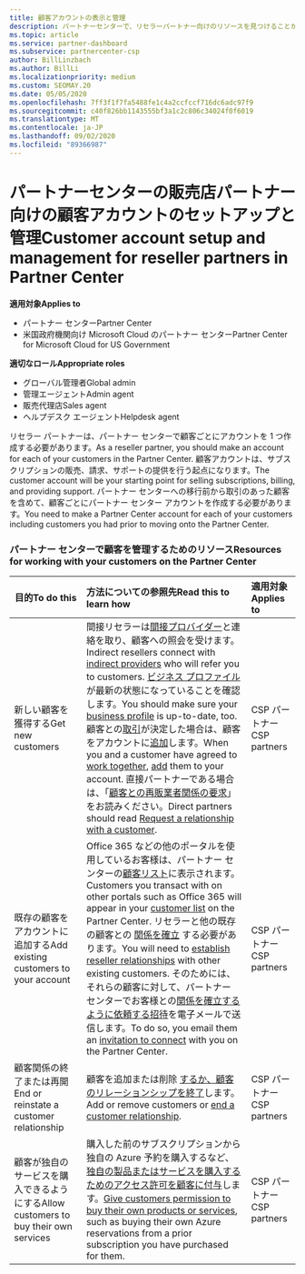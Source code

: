 ```yaml
---
title: 顧客アカウントの表示と管理
description: パートナーセンターで、リセラーパートナー向けのリソースを見つけることができます。 これには、サブスクリプション、請求、またはオファーのサポートを販売する前の顧客アカウントの作成が含まれます。
ms.topic: article
ms.service: partner-dashboard
ms.subservice: partnercenter-csp
author: BillLinzbach
ms.author: BillLi
ms.localizationpriority: medium
ms.custom: SEOMAY.20
ms.date: 05/05/2020
ms.openlocfilehash: 7ff3f1f7fa5488fe1c4a2ccfccf716dc6adc97f9
ms.sourcegitcommit: c40f826bb1143555bf3a1c2c806c34024f0f6019
ms.translationtype: MT
ms.contentlocale: ja-JP
ms.lasthandoff: 09/02/2020
ms.locfileid: "89366987"
---
```

# <a name="customer-account-setup-and-management-for-reseller-partners-in-partner-center"></a><span data-ttu-id="71c89-104">パートナーセンターの販売店パートナー向けの顧客アカウントのセットアップと管理</span><span class="sxs-lookup"><span data-stu-id="71c89-104">Customer account setup and management for reseller partners in Partner Center</span></span>

<span data-ttu-id="71c89-105">**適用対象**</span><span class="sxs-lookup"><span data-stu-id="71c89-105">**Applies to**</span></span>

-  <span data-ttu-id="71c89-106">パートナー センター</span><span class="sxs-lookup"><span data-stu-id="71c89-106">Partner Center</span></span>
-  <span data-ttu-id="71c89-107">米国政府機関向け Microsoft Cloud のパートナー センター</span><span class="sxs-lookup"><span data-stu-id="71c89-107">Partner Center for Microsoft Cloud for US Government</span></span>

<span data-ttu-id="71c89-108">**適切なロール**</span><span class="sxs-lookup"><span data-stu-id="71c89-108">**Appropriate roles**</span></span>

- <span data-ttu-id="71c89-109">グローバル管理者</span><span class="sxs-lookup"><span data-stu-id="71c89-109">Global admin</span></span>
- <span data-ttu-id="71c89-110">管理エージェント</span><span class="sxs-lookup"><span data-stu-id="71c89-110">Admin agent</span></span>
- <span data-ttu-id="71c89-111">販売代理店</span><span class="sxs-lookup"><span data-stu-id="71c89-111">Sales agent</span></span>
- <span data-ttu-id="71c89-112">ヘルプデスク エージェント</span><span class="sxs-lookup"><span data-stu-id="71c89-112">Helpdesk agent</span></span>

<span data-ttu-id="71c89-113">リセラー パートナーは、パートナー センターで顧客ごとにアカウントを 1 つ作成する必要があります。</span><span class="sxs-lookup"><span data-stu-id="71c89-113">As a reseller partner, you should make an account for each of your customers in the Partner Center.</span></span> <span data-ttu-id="71c89-114">顧客アカウントは、サブスクリプションの販売、請求、サポートの提供を行う起点になります。</span><span class="sxs-lookup"><span data-stu-id="71c89-114">The customer account will be your starting point for selling subscriptions, billing, and providing support.</span></span> <span data-ttu-id="71c89-115">パートナー センターへの移行前から取引のあった顧客を含めて、顧客ごとにパートナー センター アカウントを作成する必要があります。</span><span class="sxs-lookup"><span data-stu-id="71c89-115">You need to make a Partner Center account for each of your customers including customers you had prior to moving onto the Partner Center.</span></span>

### <a name="resources-for-working-with-your-customers-on-the-partner-center"></a><span data-ttu-id="71c89-116">パートナー センターで顧客を管理するためのリソース</span><span class="sxs-lookup"><span data-stu-id="71c89-116">Resources for working with your customers on the Partner Center</span></span>

|<span data-ttu-id="71c89-117">**目的**</span><span class="sxs-lookup"><span data-stu-id="71c89-117">**To do this**</span></span>   |<span data-ttu-id="71c89-118">**方法についての参照先**</span><span class="sxs-lookup"><span data-stu-id="71c89-118">**Read this to learn how**</span></span>   |<span data-ttu-id="71c89-119">**適用対象**</span><span class="sxs-lookup"><span data-stu-id="71c89-119">**Applies to**</span></span>|
|-----------------|:----------------------------|:--------------|
|<span data-ttu-id="71c89-120">新しい顧客を獲得する</span><span class="sxs-lookup"><span data-stu-id="71c89-120">Get new customers</span></span>|<span data-ttu-id="71c89-121">間接リセラーは[間接プロバイダー](indirect-reseller-tasks-in-partner-center.md)と連絡を取り、顧客への照会を受けます。</span><span class="sxs-lookup"><span data-stu-id="71c89-121">Indirect resellers connect with [indirect providers](indirect-reseller-tasks-in-partner-center.md) who will refer you to customers.</span></span> <span data-ttu-id="71c89-122">[ビジネス プロファイル](create-a-marketing-profile.md)が最新の状態になっていることを確認します。</span><span class="sxs-lookup"><span data-stu-id="71c89-122">You should make sure your [business profile](create-a-marketing-profile.md) is up-to-date, too.</span></span> <span data-ttu-id="71c89-123">顧客との[取引](responding-to-referrals.md)が決定した場合は、顧客をアカウントに[追加](add-a-new-customer.md)します。</span><span class="sxs-lookup"><span data-stu-id="71c89-123">When you and a customer have agreed to [work together](responding-to-referrals.md), [add](add-a-new-customer.md) them to your account.</span></span> <span data-ttu-id="71c89-124">直接パートナーである場合は、「[顧客との再販業者関係の要求](request-a-relationship-with-a-customer.md)」をお読みください。</span><span class="sxs-lookup"><span data-stu-id="71c89-124">Direct partners should read [ Request a relationship with a customer](request-a-relationship-with-a-customer.md).</span></span>|<span data-ttu-id="71c89-125">CSP パートナー</span><span class="sxs-lookup"><span data-stu-id="71c89-125">CSP partners</span></span>|
|<span data-ttu-id="71c89-126">既存の顧客をアカウントに追加する</span><span class="sxs-lookup"><span data-stu-id="71c89-126">Add existing customers to your account</span></span>   | <span data-ttu-id="71c89-127">Office 365 などの他のポータルを使用しているお客様は、パートナー センターの[顧客リスト](see-your-customer-list.md)に表示されます。</span><span class="sxs-lookup"><span data-stu-id="71c89-127">Customers you transact with on other portals such as Office 365 will appear in your [customer list](see-your-customer-list.md) on the Partner Center.</span></span> <span data-ttu-id="71c89-128">リセラーと他の既存の顧客との [関係を確立](indirect-reseller-tasks-in-partner-center.md) する必要があります。</span><span class="sxs-lookup"><span data-stu-id="71c89-128">You will need to [establish reseller relationships](indirect-reseller-tasks-in-partner-center.md) with other existing customers.</span></span> <span data-ttu-id="71c89-129">そのためには、それらの顧客に対して、パートナー センターでお客様との[関係を確立するように依頼する招待](responding-to-referrals.md)を電子メールで送信します。</span><span class="sxs-lookup"><span data-stu-id="71c89-129">To do so, you email them an [invitation to connect](responding-to-referrals.md) with you on the Partner Center.</span></span>   | <span data-ttu-id="71c89-130">CSP パートナー</span><span class="sxs-lookup"><span data-stu-id="71c89-130">CSP partners</span></span>   |
|<span data-ttu-id="71c89-131">顧客関係の終了または再開</span><span class="sxs-lookup"><span data-stu-id="71c89-131">End or reinstate a customer relationship</span></span>   | <span data-ttu-id="71c89-132">顧客を追加または削除 [するか、顧客のリレーションシップを終了](remove-a-relationship.md)します。</span><span class="sxs-lookup"><span data-stu-id="71c89-132">Add or remove customers or [end a customer relationship](remove-a-relationship.md).</span></span>  |   <span data-ttu-id="71c89-133">CSP パートナー</span><span class="sxs-lookup"><span data-stu-id="71c89-133">CSP partners</span></span> |
|<span data-ttu-id="71c89-134">顧客が独自のサービスを購入できるようにする</span><span class="sxs-lookup"><span data-stu-id="71c89-134">Allow customers to buy their own services</span></span>   | <span data-ttu-id="71c89-135">購入した前のサブスクリプションから独自の Azure 予約を購入するなど、[独自の製品またはサービスを購入するためのアクセス許可を顧客に付与](give-customers-permission.md)します。</span><span class="sxs-lookup"><span data-stu-id="71c89-135">[Give customers permission to buy their own products or services](give-customers-permission.md), such as buying their own Azure reservations from a prior subscription you have purchased for them.</span></span>  | <span data-ttu-id="71c89-136">CSP パートナー</span><span class="sxs-lookup"><span data-stu-id="71c89-136">CSP partners</span></span> |